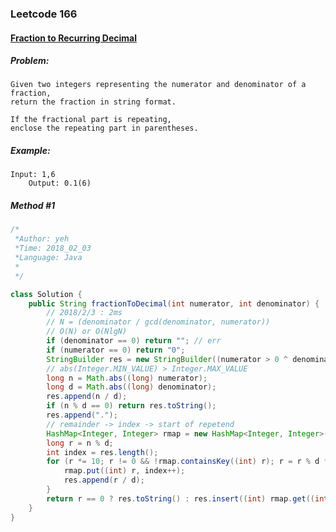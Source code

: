 


### Leetcode 166
#### [Fraction to Recurring Decimal](https://leetcode.com/problems/fraction-to-recurring-decimal)

  

##### ***Problem:***

    Given two integers representing the numerator and denominator of a fraction, 
    return the fraction in string format.

	If the fractional part is repeating, 
	enclose the repeating part in parentheses.
    
##### ***Example:***

    Input: 1,6
        Output: 0.1(6)


##### *Method #1*
``` java
/*
 *Author: yeh
 *Time: 2018_02_03
 *Language: Java
 *
 */

class Solution {
    public String fractionToDecimal(int numerator, int denominator) {
        // 2018/2/3 : 2ms
        // N = (denominator / gcd(denominator, numerator))
        // O(N) or O(NlgN)
        if (denominator == 0) return ""; // err
        if (numerator == 0) return "0";
        StringBuilder res = new StringBuilder((numerator > 0 ^ denominator > 0) ? "-" : "");
        // abs(Integer.MIN_VALUE) > Integer.MAX_VALUE
        long n = Math.abs((long) numerator);
        long d = Math.abs((long) denominator);
        res.append(n / d);
        if (n % d == 0) return res.toString();
        res.append(".");
        // remainder -> index -> start of repetend
        HashMap<Integer, Integer> rmap = new HashMap<Integer, Integer>();
        long r = n % d;
        int index = res.length();
        for (r *= 10; r != 0 && !rmap.containsKey((int) r); r = r % d * 10) {
            rmap.put((int) r, index++);
            res.append(r / d);
        }
        return r == 0 ? res.toString() : res.insert((int) rmap.get((int) r), '(').append(')').toString();
    }
}


```


